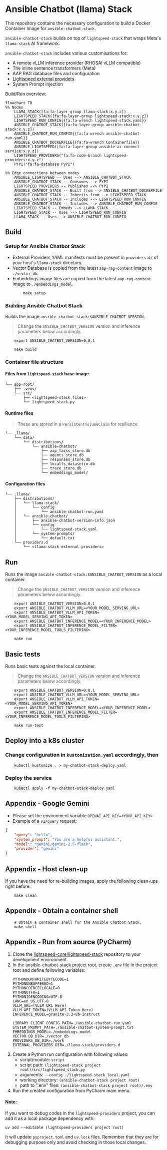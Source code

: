 # Ansible Chatbot (llama) Stack

This repository contains the necessary configuration to build a Docker Container Image for `ansible-chatbot-stack`.

`ansible-chatbot-stack` builds on top of `lightspeed-stack` that wraps Meta's `llama-stack` AI framework.

`ansible-chatbot-stack` includes various customisations for:

- A remote vLLM inference provider (RHOSAI vLLM compatible)
- The inline sentence transformers (Meta)
- AAP RAG database files and configuration
- [Lightspeed external providers](https://github.com/lightspeed-core/lightspeed-providers)
- System Prompt injection

Build/Run overview:

```mermaid
flowchart TB
%% Nodes
    LLAMA_STACK([fa:fa-layer-group llama-stack:x.y.z])
    LIGHTSPEED_STACK([fa:fa-layer-group lightspeed-stack:x.y.z])
    LIGHTSPEED_RUN_CONFIG{{fa:fa-wrench lightspeed-stack.yaml}}
    ANSIBLE_CHATBOT_STACK([fa:fa-layer-group ansible-chatbot-stack:x.y.z])
    ANSIBLE_CHATBOT_RUN_CONFIG{{fa:fa-wrench ansible-chatbot-run.yaml}}
    ANSIBLE_CHATBOT_DOCKERFILE{{fa:fa-wrench Containerfile}}
    ANSIBLE_LIGHTSPEED([fa:fa-layer-group ansible-ai-connect-service:x.y.z])
    LIGHTSPEED_PROVIDERS("fa:fa-code-branch lightspeed-providers:x.y.z")
    PYPI("fa:fa-database PyPI")

%% Edge connections between nodes
    ANSIBLE_LIGHTSPEED -- Uses --> ANSIBLE_CHATBOT_STACK
    ANSIBLE_CHATBOT_STACK -- Consumes --> PYPI
    LIGHTSPEED_PROVIDERS -- Publishes --> PYPI
    ANSIBLE_CHATBOT_STACK -- Built from --> ANSIBLE_CHATBOT_DOCKERFILE
    ANSIBLE_CHATBOT_STACK -- Inherits from --> LIGHTSPEED_STACK
    ANSIBLE_CHATBOT_STACK -- Includes --> LIGHTSPEED_RUN_CONFIG
    ANSIBLE_CHATBOT_STACK -- Includes --> ANSIBLE_CHATBOT_RUN_CONFIG
    LIGHTSPEED_STACK -- Embeds --> LLAMA_STACK
    LIGHTSPEED_STACK -- Uses --> LIGHTSPEED_RUN_CONFIG
    LLAMA_STACK -- Uses --> ANSIBLE_CHATBOT_RUN_CONFIG
```

## Build

### Setup for Ansible Chatbot Stack

- External Providers YAML manifests must be present in `providers.d/` of your host's `llama-stack` directory.
- Vector Database is copied from the latest `aap-rag-content` image to `./vector_db`.
- Embeddings image files are copied from the latest `aap-rag-content` image to `./embeddings_model`.

```shell
        make setup
```

### Building Ansible Chatbot Stack

Builds the image `ansible-chatbot-stack:$ANSIBLE_CHATBOT_VERSION`.

> Change the `ANSIBLE_CHATBOT_VERSION` version and inference parameters below accordingly.

```shell
    export ANSIBLE_CHATBOT_VERSION=0.0.1
    
    make build
```

### Container file structure

#### Files from `lightspeed-stack` base image
```commandline
└── app-root/
    ├── .venv/
    └── src/
        ├── <lightspeed-stack files>
        └── lightspeed_stack.py
````

#### Runtime files

> These are stored in a `PersistentVolumeClaim` for resilience
```commandline
└── .llama/
    └── data/
        └── distributions/
            └── ansible-chatbot/
                ├── aap_faiss_store.db
                ├── agents_store.db
                ├── responses_store.db
                ├── localfs_datasetio.db
                ├── trace_store.db
                └── embeddings_model/
```

#### Configuration files
```commandline
└── .llama/
    ├── distributions/
    │   └── llama-stack/
    │       └── config
    │           └── ansible-chatbot-run.yaml
    │   └── ansible-chatbot/
    │       ├── ansible-chatbot-version-info.json    
    │       └── config
    │           └── lightspeed-stack.yaml
    │       └── system-prompts/
    │           └── default.txt
    └── providers.d
        └── <llama-stack external providers>
```

## Run

Runs the image `ansible-chatbot-stack:$ANSIBLE_CHATBOT_VERSION` as a local container.

> Change the `ANSIBLE_CHATBOT_VERSION` version and inference parameters below accordingly.

```shell
    export ANSIBLE_CHATBOT_VERSION=0.0.1
    export ANSIBLE_CHATBOT_VLLM_URL=<YOUR_MODEL_SERVING_URL>
    export ANSIBLE_CHATBOT_VLLM_API_TOKEN=<YOUR_MODEL_SERVING_API_TOKEN>
    export ANSIBLE_CHATBOT_INFERENCE_MODEL=<YOUR_INFERENCE_MODEL>
    export ANSIBLE_CHATBOT_INFERENCE_MODEL_FILTER=<YOUR_INFERENCE_MODEL_TOOLS_FILTERING>
    
    make run
```

## Basic tests

Runs basic tests against the local container.

> Change the `ANSIBLE_CHATBOT_VERSION` version and inference parameters below accordingly.

```shell
    export ANSIBLE_CHATBOT_VERSION=0.0.1
    export ANSIBLE_CHATBOT_VLLM_URL=<YOUR_MODEL_SERVING_URL>
    export ANSIBLE_CHATBOT_VLLM_API_TOKEN=<YOUR_MODEL_SERVING_API_TOKEN>
    export ANSIBLE_CHATBOT_INFERENCE_MODEL=<YOUR_INFERENCE_MODEL>
    export ANSIBLE_CHATBOT_INFERENCE_MODEL_FILTER=<YOUR_INFERENCE_MODEL_TOOLS_FILTERING>
    
    make run-test
```

## Deploy into a k8s cluster

### Change configuration in `kustomization.yaml` accordingly, then

```shell
    kubectl kustomize . > my-chatbot-stack-deploy.yaml
```

### Deploy the service

```shell
    kubectl apply -f my-chatbot-stack-deploy.yaml
```

## Appendix - Google Gemini

* Please set the environment variable `OPENAI_API_KEY=<YOUR_API_KEY>`
* Example of a `v1/query` request:
```json
{
    "query": "hello",
    "system_prompt": "You are a helpful assistant.",
    "model": "gemini/gemini-2.5-flash",
    "provider": "gemini"
}
```


## Appendix - Host clean-up

If you have the need for re-building images, apply the following clean-ups right before:

```shell
    make clean
```

## Appendix - Obtain a container shell

```shell
    # Obtain a container shell for the Ansible Chatbot Stack.
    make shell
```

## Appendix - Run from source (PyCharm)
1. Clone the [lightspeed-core/lightspeed-stack](https://github.com/lightspeed-core/lightspeed-stack) repository to your development environment.
2. In the ansible-chatbot-stack project root, create `.env` file in the project root and define following variables:
    ```commandline
    PYTHONDONTWRITEBYTECODE=1
    PYTHONUNBUFFERED=1
    PYTHONCOERCECLOCALE=0
    PYTHONUTF8=1
    PYTHONIOENCODING=UTF-8
    LANG=en_US.UTF-8
    VLLM_URL=(VLLM URL Here)
    VLLM_API_TOKEN=(VLLM API Token Here)
    INFERENCE_MODEL=granite-3.3-8b-instruct

    LIBRARY_CLIENT_CONFIG_PATH=./ansible-chatbot-run.yaml
    SYSTEM_PROMPT_PATH=./ansible-chatbot-system-prompt.txt
    EMBEDDINGS_MODEL=./embeddings_model
    VECTOR_DB_DIR=./vector_db
    PROVIDERS_DB_DIR=./work
    EXTERNAL_PROVIDERS_DIR=./llama-stack/providers.d
    ```
3. Create a Python run configuration with following values:
    - script/module: `script`
    - script path: `(lightspeed-stack project root)/src/lightspeed_stack.py`
    - arguments: `--config ./lightspeed-stack_local.yaml`
    - working directory: `(ansible-chatbot-stack project root)`
    - path to ".env" files: `(ansible-chatbot-stack project root)/.env`
4. Run the created configuration from PyCharm main menu.

#### Note: 
If you want to debug codes in the `lightspeed-providers` project, you 
can add it as a local package dependency with:
```commandline
uv add --editable (lightspeed-providers project root)
```
It will update `pyproject.toml` and `uv.lock` files.  Remember that 
they are for debugging purpose only and avoid checking in those local 
changes.